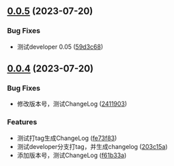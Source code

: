 ## [0.0.5](https://github.com/liuxian496/darkrai/compare/v0.0.4...v0.0.5) (2023-07-20)


### Bug Fixes

* 测试developer 0.05 ([59d3c68](https://github.com/liuxian496/darkrai/commit/59d3c680f364a50db01a3cf5159e303ace214ab2))



## [0.0.4](https://github.com/liuxian496/darkrai/compare/v0.0.3...v0.0.4) (2023-07-20)


### Bug Fixes

* 修改版本号，测试ChangeLog ([2411903](https://github.com/liuxian496/darkrai/commit/241190342ac4308dca403eec2417d5b08fc26cf8))


### Features

* 测试打tag生成ChangeLog ([fe73f83](https://github.com/liuxian496/darkrai/commit/fe73f83a588822776a233c88dcd28694d72d1865))
* 测试developer分支打tag，并生成changelog ([203c15a](https://github.com/liuxian496/darkrai/commit/203c15a3ced0838ac4338d56f7a54da7bc4a3b3b))
* 添加版本号，测试ChangeLog ([f61b33a](https://github.com/liuxian496/darkrai/commit/f61b33a0b77854fa3648541e73994e7ad58e0744))



